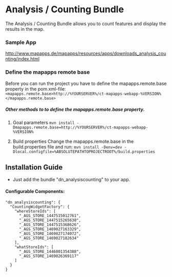 # Analysis / Counting Bundle
The Analysis / Counting Bundle allows you to count features and display the results in the map.

### Sample App ###
http://www.mapapps.de/mapapps/resources/apps/downloads_analysis_counting/index.html

### Define the mapapps remote base
Before you can run the project you have to define the mapapps.remote.base property in the pom.xml-file:
`<mapapps.remote.base>http://%YOURSERVER%/ct-mapapps-webapp-%VERSION%</mapapps.remote.base>`

##### Other methods to to define the mapapps.remote.base property.
1. Goal parameters
`mvn install -Dmapapps.remote.base=http://%YOURSERVER%/ct-mapapps-webapp-%VERSION%`

2. Build properties
Change the mapapps.remote.base in the build.properties file and run:
`mvn install -Denv=dev -Dlocal.configfile=%ABSOLUTEPATHTOPROJECTROOT%/build.properties`

Installation Guide
------------------
- Just add the bundle "dn_analysiscounting" to your app.

#### Configurable Components:
```
"dn_analysiscounting": {
  "CountingWidgetFactory": {
    "whereStoreIds": [
      "_AGS_STORE_1447515012761",
      "_AGS_STORE_1447515265638",
      "_AGS_STORE_1447515368626",
      "_AGS_STORE_1469027163329",
      "_AGS_STORE_1469027174072",
      "_AGS_STORE_1469027182634"
    ],
    "whatStoreIds": [
      "_AGS_STORE_1446801354388",
      "_AGS_STORE_1469026369117"
    ]
  }
}
```
